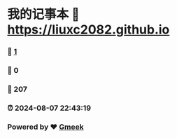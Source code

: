# 我的记事本 :link: https://liuxc2082.github.io 
### :page_facing_up: [1](https://liuxc2082.github.io/tag.html) 
### :speech_balloon: 0 
### :hibiscus: 207 
### :alarm_clock: 2024-08-07 22:43:19 
### Powered by :heart: [Gmeek](https://github.com/Meekdai/Gmeek)
